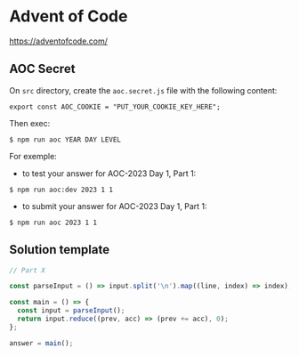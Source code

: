 # Advent of Code

https://adventofcode.com/

## AOC Secret

On `src` directory, create the `aoc.secret.js` file with the following content:

```
export const AOC_COOKIE = "PUT_YOUR_COOKIE_KEY_HERE";
```

Then exec:

```
$ npm run aoc YEAR DAY LEVEL
```

For exemple:

- to test your answer for AOC-2023 Day 1, Part 1:

```
$ npm run aoc:dev 2023 1 1
```

- to submit your answer for AOC-2023 Day 1, Part 1:

```
$ npm run aoc 2023 1 1
```


## Solution template

```javascript
// Part X

const parseInput = () => input.split('\n').map((line, index) => index);

const main = () => {
  const input = parseInput();
  return input.reduce((prev, acc) => (prev += acc), 0);
};

answer = main();
```
